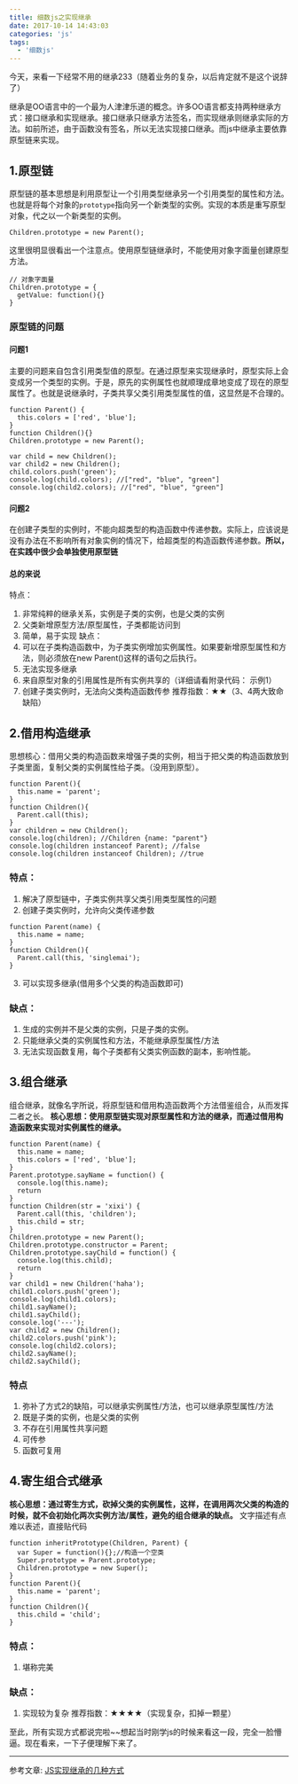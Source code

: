 ```yaml
---
title: 细数js之实现继承
date: 2017-10-14 14:43:03
categories: 'js'
tags:
  - '细数js'
---
```

今天，来看一下经常不用的继承233（随着业务的复杂，以后肯定就不是这个说辞了）
<!-- more -->
继承是OO语言中的一个最为人津津乐道的概念。许多OO语言都支持两种继承方式：接口继承和实现继承。接口继承只继承方法签名，而实现继承则继承实际的方法。如前所述，由于函数没有签名，所以无法实现接口继承。而js中继承主要依靠原型链来实现。

## 1.原型链
原型链的基本思想是利用原型让一个引用类型继承另一个引用类型的属性和方法。也就是将每个对象的`prototype`指向另一个新类型的实例。实现的本质是重写原型对象，代之以一个新类型的实例。

```
Children.prototype = new Parent();
```
这里很明显很看出一个注意点。使用原型链继承时，不能使用对象字面量创建原型方法。
```
// 对象字面量
Children.prototype = {
  getValue: function(){}
}
```

### 原型链的问题
#### 问题1
主要的问题来自包含引用类型值的原型。在通过原型来实现继承时，原型实际上会变成另一个类型的实例。于是，原先的实例属性也就顺理成章地变成了现在的原型属性了。也就是说继承时，子类共享父类引用类型属性的值，这显然是不合理的。
```
function Parent() {
  this.colors = ['red', 'blue'];
}
function Children(){}
Children.prototype = new Parent();

var child = new Children();
var child2 = new Children();
child.colors.push('green');
console.log(child.colors); //["red", "blue", "green"]
console.log(child2.colors); //["red", "blue", "green"]
```
#### 问题2
在创建子类型的实例时，不能向超类型的构造函数中传递参数。实际上，应该说是没有办法在不影响所有对象实例的情况下，给超类型的构造函数传递参数。**所以，在实践中很少会单独使用原型链**

#### 总的来说
特点：
1. 非常纯粹的继承关系，实例是子类的实例，也是父类的实例
2. 父类新增原型方法/原型属性，子类都能访问到
3. 简单，易于实现
缺点：
1. 可以在子类构造函数中，为子类实例增加实例属性。如果要新增原型属性和方法，则必须放在new Parent()这样的语句之后执行。
2. 无法实现多继承
3. 来自原型对象的引用属性是所有实例共享的（详细请看附录代码： 示例1）
4. 创建子类实例时，无法向父类构造函数传参
推荐指数：★★（3、4两大致命缺陷）

## 2.借用构造继承
思想核心：借用父类的构造函数来增强子类的实例，相当于把父类的构造函数放到子类里面，复制父类的实例属性给子类。（没用到原型）。
```
function Parent(){
  this.name = 'parent';
}
function Children(){
  Parent.call(this);
}
var children = new Children();
console.log(children); //Children {name: "parent"}
console.log(children instanceof Parent); //false
console.log(children instanceof Children); //true
```
### 特点：
1. 解决了原型链中，子类实例共享父类引用类型属性的问题
2. 创建子类实例时，允许向父类传递参数
```
function Parent(name) {
  this.name = name;
}
function Children(){
  Parent.call(this, 'singlemai');
}
```
3. 可以实现多继承(借用多个父类的构造函数即可)

### 缺点：
1. 生成的实例并不是父类的实例，只是子类的实例。
2. 只能继承父类的实例属性和方法，不能继承原型属性/方法
3. 无法实现函数复用，每个子类都有父类实例函数的副本，影响性能。

## 3.组合继承
组合继承，就像名字所说，将原型链和借用构造函数两个方法借鉴组合，从而发挥二者之长。
**核心思想：使用原型链实现对原型属性和方法的继承，而通过借用构造函数来实现对实例属性的继承。**
```
function Parent(name) {
  this.name = name;
  this.colors = ['red', 'blue'];
}
Parent.prototype.sayName = function() {
  console.log(this.name);
  return
}
function Children(str = 'xixi') {
  Parent.call(this, 'children');
  this.child = str;
}
Children.prototype = new Parent();
Children.prototype.constructor = Parent;
Children.prototype.sayChild = function() {
  console.log(this.child);
  return
}
var child1 = new Children('haha');
child1.colors.push('green');
console.log(child1.colors);
child1.sayName();
child1.sayChild();
console.log('---');
var child2 = new Children();
child2.colors.push('pink');
console.log(child2.colors);
child2.sayName();
child2.sayChild();
```
### 特点
1. 弥补了方式2的缺陷，可以继承实例属性/方法，也可以继承原型属性/方法
2. 既是子类的实例，也是父类的实例
3. 不存在引用属性共享问题
4. 可传参
5. 函数可复用

## 4.寄生组合式继承
**核心思想：通过寄生方式，砍掉父类的实例属性，这样，在调用两次父类的构造的时候，就不会初始化两次实例方法/属性，避免的组合继承的缺点。** 文字描述有点难以表述，直接贴代码
```
function inheritPrototype(Children, Parent) {
  var Super = function(){};//构造一个空类
  Super.prototype = Parent.prototype;
  Children.prototype = new Super();
}
function Parent(){
  this.name = 'parent';
}
function Children(){
  this.child = 'child';
}
```
### 特点：
  1. 堪称完美
### 缺点：
  1. 实现较为复杂
推荐指数：★★★★（实现复杂，扣掉一颗星）

至此，所有实现方式都说完啦~~想起当时刚学js的时候来看这一段，完全一脸懵逼。现在看来，一下子便理解下来了。

---
参考文章:
[JS实现继承的几种方式](http://www.cnblogs.com/humin/p/4556820.html)
